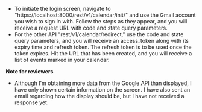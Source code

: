 - To initiate the login screen, navigate to "https://localhost:8000/rest/v1/calendar/init/" and use the Gmail account you wish to sign in with. Follow the steps as they appear, and you will receive a request URL with code and state query parameters.
- For the other API "rest/v1/calendar/redirect," use the code and state query parameters, and you will receive an access_token along with its expiry time and refresh token. The refresh token is to be used once the token expires. Hit the URL that has been created, and you will receive a list of events marked in your calendar.


**Note for reviewers**
- Although I'm obtaining more data from the Google API than displayed, I have only shown certain information on the screen. I have also sent an email regarding how the display should be, but I have not received a response yet.
